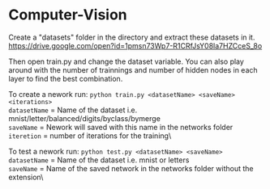 # Computer-Vision

Create a "datasets" folder in the directory and extract these datasets in it. https://drive.google.com/open?id=1pmsn73Wp7-R1CRfJsY08la7HZCceS_8o

Then open train.py and change the dataset variable. You can also play around with the number of trainnings and number of hidden nodes in each layer to find the best combination. 

To create a nework run: ```python train.py <datasetName> <saveName> <iterations>```\
```datasetName``` = Name of the dataset i.e. mnist/letter/balanced/digits/byclass/bymerge\
```saveName``` = Nework will saved with this name in the networks folder\
```iteretion``` = number of iterations for the training\

To test a nework run: ```python test.py <datasetName> <saveName>```\
```datasetName``` = Name of the dataset i.e. mnist or letters\
```saveName``` = Name of the saved network in the networks folder without the extension\

